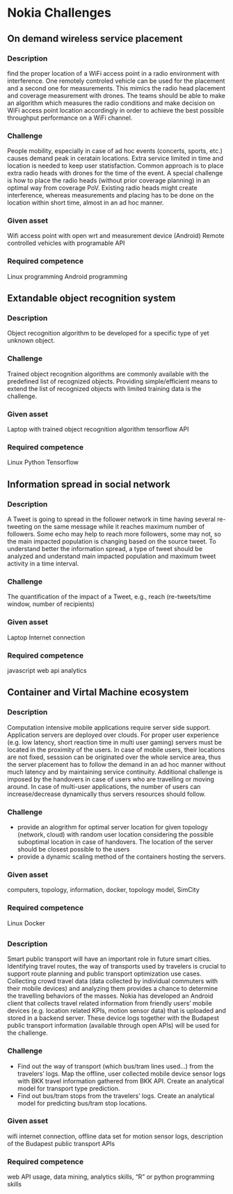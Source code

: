 # Nokia Challenges

## On demand wireless service placement
### Description
find the proper location of a WiFi access point in a radio environment with interference. One remotely controled vehicle can be used for the placement and a second one for measurements. This mimics the radio head placement and coverage measurement with drones. The teams should be able to make an algorithm which measures the radio conditions and make decision on WiFi access point location accordingly in order to achieve the best possible throughput performance on a WiFi channel. 
### Challenge
People mobility, especially in case of ad hoc events (concerts, sports, etc.) causes demand peak in ceratain locations. Extra service limited in time and location is needed to keep user statisfaction. Common approach is to place extra radio heads with drones for the time of the event. A special challenge is how to place the radio heads (without prior coverage planning) in an optimal way from coverage PoV. Existing radio heads might create interference, whereas measurements and placing has to be done on the location within short time, almost in an ad hoc manner.
### Given asset
Wifi access point with open wrt and measurement device (Android)
Remote controlled vehicles with programable API
### Required competence
Linux programming
Android programming
## Extandable object recognition system
### Description
Object recognition algorithm to be developed for a specific type of yet unknown object. 
### Challenge
Trained object recognition algorithms are commonly available with the predefined list of recognized objects. Providing simple/efficient means to extend the list of recognized objects with limited training data is the challenge.
### Given asset
Laptop with trained object recognition algorithm
tensorflow API 
### Required competence
Linux
Python
Tensorflow 
## Information spread in social network
### Description
A Tweet is going to spread in the follower network in time having several re-tweeting on the same message while it reaches maximum number of followers. Some echo may help to reach more followers, some may not, so the main impacted population is changing based on the source tweet. To understand better the information spread, a type of tweet should be analyzed and understand main impacted population and maximum tweet activity in a time interval.  
### Challenge
The quantification of the impact of  a Tweet, e.g., reach (re-tweets/time window, number of recipients)
### Given asset
Laptop
Internet connection
### Required competence
javascript
web api
analytics
## Container and Virtal Machine ecosystem
### Description
Computation intensive mobile applications require server side support. Application servers are deployed over clouds. For proper user experience (e.g. low latency, short reaction time in multi user gaming) servers must be located in the proximity of the users. In case of  mobile users, their locations are not fixed, sesssion can be originated over the whole service area, thus the server placement has to follow the demand in an ad hoc manner without much latency and by maintaining service continuity. Additional challenge is imposed by the handovers in case of users who are travelling or moving around. In case of multi-user applications, the number of users can increase/decrease dynamically thus servers resources should follow. 
### Challenge
* provide an alogrithm for optimal server location for given topology (network, cloud) with random user location considering the possible suboptimal location in case of handovers. The location of the server should be closest possible to the users
* provide a dynamic scaling method of the containers hosting the servers.  
### Given asset
computers, topology, information, docker, topology model, SimCity
### Required competence
Linux
Docker
## 
### Description
Smart public transport will have an important role in future smart cities. Identifying travel routes, the way of transports used by travelers is crucial to support route planning and public transport optimization use cases. Collecting crowd travel data (data collected by individual commuters with their mobile devices) and analyzing them provides a chance to determine the travelling behaviors of the masses. Nokia has developed an Android client that collects travel related information from friendly users’ mobile devices (e.g. location related KPIs, motion sensor data) that is uploaded and stored in a backend server. These device logs together with the Budapest public transport information (available through open APIs) will be used for the challenge.
### Challenge
* Find out the way of transport (which bus/tram lines used…) from the travelers’ logs. Map the offline, user collected mobile device sensor logs with BKK travel information gathered from BKK API. Create an analytical model for transport type prediction.
* Find out bus/tram stops from the travelers’ logs. Create an analytical model for predicting bus/tram stop locations.
### Given asset
wifi internet connection, offline data set for motion sensor logs, description of the Budapest public transport APIs
### Required competence
web API usage, data mining, analytics skills, “R” or python programming skills